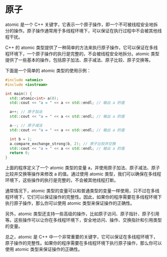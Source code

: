 # 原子

atomic 是一个 C++ 关键字，它表示一个原子操作，即一个不可被线程安全地拆分的操作。原子操作通常用于多线程环境下，可以保证在执行过程中不会被其他线程干扰。

C++ 的 atomic 类型提供了一种简单的方法来执行原子操作，它可以保证在多线程环境下，一个原子操作的执行是完整的，不会被线程安全地拆分。atomic 类型提供了一些基本的操作，包括原子加法、原子减法、原子比较、原子交换等。

下面是一个简单的 atomic 类型的使用示例：

```cpp
#include <atomic>
#include <iostream>

int main() {
  std::atomic<int> a(0);
  std::cout << "a = " << a << std::endl; // 输出 a 的值

  a++; // 原子加法
  std::cout << "a = " << a << std::endl; // 输出 a 的值

  a--; // 原子减法
  std::cout << "a = " << a << std::endl; // 输出 a 的值

  int b = 1;
  a.compare_exchange_strong(b, 2); // 原子比较并交换
  std::cout << "a = " << a << std::endl; // 输出 a 的值
  return 0;
}
```

上面的程序定义了一个 atomic 类型的变量 a，并使用原子加法、原子减法、原子比较并交换等操作来修改 a 的值。通过使用 atomic 类型，我们可以确保在多线程环境下，这些操作的执行是完整的，不会被其他线程打断。

通常情况下，atomic 类型的变量可以和普通类型的变量一样使用，只不过在多线程环境下，它们可以保证操作的完整性。因此，如果你的程序需要在多线程环境下执行原子操作，那么你可以使用 atomic 类型来保证操作的正确性。

另外，atomic 类型还支持一些高级的操作，比如原子访问、原子指针、原子引用等。这些操作可以让你在多线程环境下，安全地访问、操作、交换指针和引用类型的变量。

总之，atomic 是 C++ 中一个非常重要的关键字，它可以保证在多线程环境下，原子操作的完整性。如果你的程序需要在多线程环境下执行原子操作，那么你可以使用 atomic 类型来保证操作的正确性。
